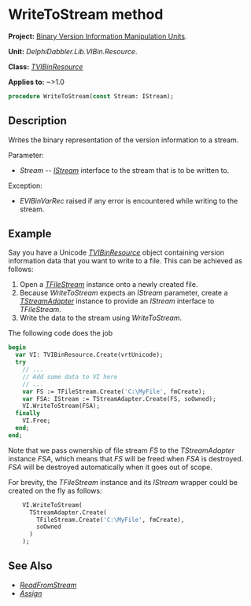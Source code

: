 # WriteToStream method

**Project:** [Binary Version Information Manipulation Units](../API.md).

**Unit:** _DelphiDabbler.Lib.VIBin.Resource_.

**Class:** _[TVIBinResource](./TVIBinResource.md)_

**Applies to:** ~>1.0

```pascal
procedure WriteToStream(const Stream: IStream);
```

## Description

Writes the binary representation of the version information to a stream.

Parameter:

* _Stream_ -- [_IStream_](https://learn.microsoft.com/en-us/windows/win32/api/objidl/nn-objidl-istream) interface to the stream that is to be written to.

Exception:

* _EVIBinVarRec_ raised if any error is encountered while writing to the stream.

## Example

Say you have a Unicode [_TVIBinResource_](./TVIBinResource.md) object containing version information data that you want to write to a file. This can be achieved as follows:

1. Open a [_TFileStream_](https://docwiki.embarcadero.com/Libraries/Alexandria/en/System.Classes.TFileStream) instance onto a newly created file.
2. Because _WriteToStream_ expects an _IStream_ parameter, create a [_TStreamAdapter_](https://docwiki.embarcadero.com/Libraries/Alexandria/en/System.Classes.TStreamAdapter) instance to provide an _IStream_ interface to _TFileStream_.
3. Write the data to the stream using _WriteToStream_.

The following code does the job

```pascal
begin
  var VI: TVIBinResource.Create(vrtUnicode);
  try
    // ...
    // Add some data to VI here
    // ...
    var FS := TFileStream.Create('C:\MyFile', fmCreate);
    var FSA: IStream := TStreamAdapter.Create(FS, soOwned);
    VI.WriteToStream(FSA);
  finally
    VI.Free;
  end;
end;
```

Note that we pass ownership of file stream _FS_ to the _TStreamAdapter_ instance _FSA_, which means that _FS_ will be freed when _FSA_ is destroyed. _FSA_ will be destroyed automatically when it goes out of scope.

For brevity, the _TFileStream_ instance and its _IStream_ wrapper could be created on the fly as follows:

```pascal
    VI.WriteToStream(
      TStreamAdapter.Create(
        TFileStream.Create('C:\MyFile', fmCreate), 
        soOwned
      )
    );
```

## See Also

* [_ReadFromStream_](./TVIBinResource-ReadFromStream.md)
* [_Assign_](./TVIBinResource-Assign.md)
